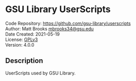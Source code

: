 # GSU Library UserScripts
Code Repository: https://github.com/gsu-library/userscripts  
Author: Matt Brooks <mbrooks34@gsu.edu>  
Date Created: 2021-05-19  
License: [GPLv3](https://www.gnu.org/licenses/gpl-3.0.en.html)  
Version: 4.0.0

## Description
UserScripts used by GSU Library.
